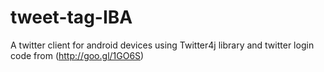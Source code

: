 tweet-tag-IBA
=============

A twitter client for android devices using Twitter4j library and twitter login code from (http://goo.gl/1GO6S)